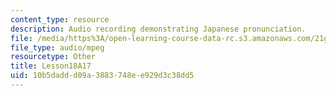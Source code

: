 ```yaml
---
content_type: resource
description: Audio recording demonstrating Japanese pronunciation.
file: /media/https%3A/open-learning-course-data-rc.s3.amazonaws.com/21g-504-japanese-iv-spring-2009/10b5daddd09a3883748ee929d3c38dd5_Lesson18A17.mp3
file_type: audio/mpeg
resourcetype: Other
title: Lesson18A17
uid: 10b5dadd-d09a-3883-748e-e929d3c38dd5
---
```

